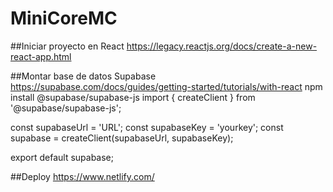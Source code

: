 # MiniCoreMC


##Iniciar proyecto en React
https://legacy.reactjs.org/docs/create-a-new-react-app.html



##Montar base de datos Supabase
https://supabase.com/docs/guides/getting-started/tutorials/with-react
npm install @supabase/supabase-js
import { createClient } from '@supabase/supabase-js';

const supabaseUrl = 'URL';
const supabaseKey = 'yourkey';
const supabase = createClient(supabaseUrl, supabaseKey);

export default supabase;



##Deploy
https://www.netlify.com/
